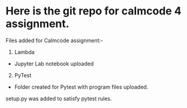 # Here is the git repo for calmcode 4 assignment. 
Files added for Calmcode assignment:-
1. Lambda
 - Jupyter Lab notebook uploaded

2. PyTest
 - Folder created for Pytest with program files uploaded. 


setup.py was added to satisfy pytest rules. 
